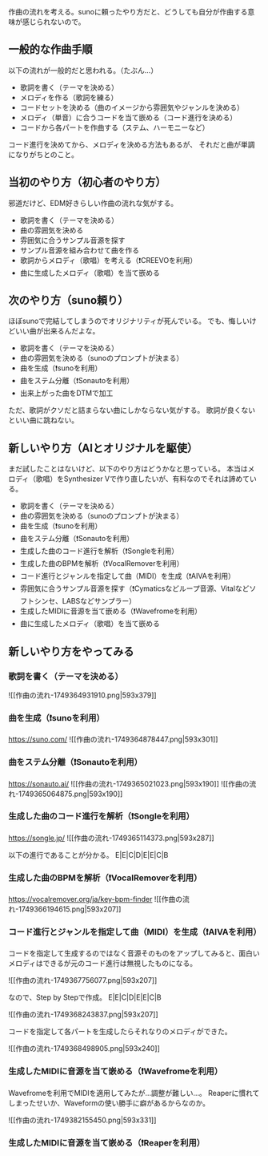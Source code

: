 作曲の流れを考える。sunoに頼ったやり方だと、どうしても自分が作曲する意味が感じられないので。

## 一般的な作曲手順

以下の流れが一般的だと思われる。（たぶん…）

- 歌詞を書く（テーマを決める）
- メロディを作る（歌詞を練る）
- コードセットを決める（曲のイメージから雰囲気やジャンルを決める）
- メロディ（単音）に合うコードを当て嵌める（コード進行を決める）
- コードから各パートを作曲する（ステム、ハーモニーなど）

コード進行を決めてから、メロディを決める方法もあるが、
それだと曲が単調になりがちとのこと。

## 当初のやり方（初心者のやり方）

邪道だけど、EDM好きらしい作曲の流れな気がする。

- 歌詞を書く（テーマを決める）
- 曲の雰囲気を決める
- 雰囲気に合うサンプル音源を探す
- サンプル音源を組み合わせて曲を作る
- 歌詞からメロディ（歌唱）を考える（❗CREEVOを利用）
- 曲に生成したメロディ（歌唱）を当て嵌める

## 次のやり方（suno頼り）

ほぼsunoで完結してしまうのでオリジナリティが死んでいる。
でも、悔しいけどいい曲が出来るんだよな。

- 歌詞を書く（テーマを決める）
- 曲の雰囲気を決める（sunoのプロンプトが決まる）
- 曲を生成（❗sunoを利用）
- 曲をステム分離（❗Sonautoを利用）
- 出来上がった曲をDTMで加工

ただ、歌詞がクソだと詰まらない曲にしかならない気がする。
歌詞が良くないといい曲に跳ねない。

## 新しいやり方（AIとオリジナルを駆使）

まだ試したことはないけど、以下のやり方はどうかなと思っている。
本当はメロディ（歌唱）をSynthesizer Vで作り直したいが、有料なのでそれは諦めている。

- 歌詞を書く（テーマを決める）
- 曲の雰囲気を決める（sunoのプロンプトが決まる）
- 曲を生成（❗sunoを利用）
- 曲をステム分離（❗Sonautoを利用）
- 生成した曲のコード進行を解析（❗Songleを利用）
- 生成した曲のBPMを解析（❗VocalRemoverを利用）
- コード進行とジャンルを指定して曲（MIDI）を生成（❗AIVAを利用）
- 雰囲気に合うサンプル音源を探す（❗Cymaticsなどループ音源、Vitalなどソフトシンセ、LABSなどサンプラー）
- 生成したMIDIに音源を当て嵌める（❗Wavefromeを利用）
- 曲に生成したメロディ（歌唱）を当て嵌める

## 新しいやり方をやってみる

### 歌詞を書く（テーマを決める）

![[作曲の流れ-1749364931910.png|593x379]]

### 曲を生成（❗sunoを利用）

https://suno.com/
![[作曲の流れ-1749364878447.png|593x301]]

### 曲をステム分離（❗Sonautoを利用）

https://sonauto.ai/
![[作曲の流れ-1749365021023.png|593x190]]
![[作曲の流れ-1749365064875.png|593x190]]

### 生成した曲のコード進行を解析（❗Songleを利用）

https://songle.jp/
![[作曲の流れ-1749365114373.png|593x287]]

以下の進行であることが分かる。
E|E|C|D|E|E|C|B

### 生成した曲のBPMを解析（❗VocalRemoverを利用）

https://vocalremover.org/ja/key-bpm-finder
![[作曲の流れ-1749366194615.png|593x207]]

### コード進行とジャンルを指定して曲（MIDI）を生成（❗AIVAを利用）

コードを指定して生成するのではなく音源そのものをアップしてみると、面白いメロディはできるが元のコード進行は無視したものになる。

![[作曲の流れ-1749367756077.png|593x207]]

なので、Step by Stepで作成。
E|E|C|D|E|E|C|B

![[作曲の流れ-1749368243837.png|593x207]]

コードを指定して各パートを生成したらそれなりのメロディができた。

![[作曲の流れ-1749368498905.png|593x240]]

### 生成したMIDIに音源を当て嵌める（❗Wavefromeを利用）

Wavefromeを利用でMIDIを適用してみたが…調整が難しい…。
Reaperに慣れてしまったせいか、Waveformの使い勝手に癖があるからなのか。

![[作曲の流れ-1749382155450.png|593x331]]

### 生成したMIDIに音源を当て嵌める（❗Reaperを利用）

















